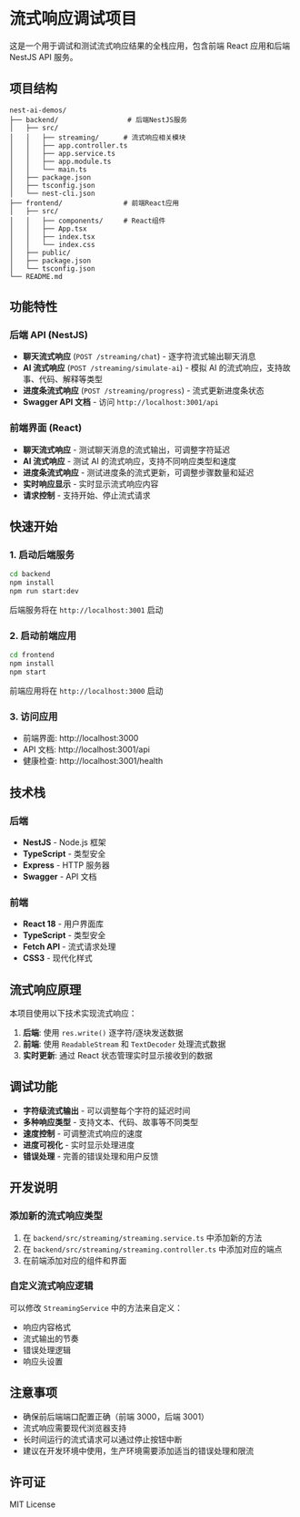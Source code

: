 # 流式响应调试项目

这是一个用于调试和测试流式响应结果的全栈应用，包含前端 React 应用和后端 NestJS API 服务。

## 项目结构

```
nest-ai-demos/
├── backend/                 # 后端NestJS服务
│   ├── src/
│   │   ├── streaming/      # 流式响应相关模块
│   │   ├── app.controller.ts
│   │   ├── app.service.ts
│   │   ├── app.module.ts
│   │   └── main.ts
│   ├── package.json
│   ├── tsconfig.json
│   └── nest-cli.json
├── frontend/               # 前端React应用
│   ├── src/
│   │   ├── components/     # React组件
│   │   ├── App.tsx
│   │   ├── index.tsx
│   │   └── index.css
│   ├── public/
│   ├── package.json
│   └── tsconfig.json
└── README.md
```

## 功能特性

### 后端 API (NestJS)

- **聊天流式响应** (`POST /streaming/chat`) - 逐字符流式输出聊天消息
- **AI 流式响应** (`POST /streaming/simulate-ai`) - 模拟 AI 的流式响应，支持故事、代码、解释等类型
- **进度条流式响应** (`POST /streaming/progress`) - 流式更新进度条状态
- **Swagger API 文档** - 访问 `http://localhost:3001/api`

### 前端界面 (React)

- **聊天流式响应** - 测试聊天消息的流式输出，可调整字符延迟
- **AI 流式响应** - 测试 AI 的流式响应，支持不同响应类型和速度
- **进度条流式响应** - 测试进度条的流式更新，可调整步骤数量和延迟
- **实时响应显示** - 实时显示流式响应内容
- **请求控制** - 支持开始、停止流式请求

## 快速开始

### 1. 启动后端服务

```bash
cd backend
npm install
npm run start:dev
```

后端服务将在 `http://localhost:3001` 启动

### 2. 启动前端应用

```bash
cd frontend
npm install
npm start
```

前端应用将在 `http://localhost:3000` 启动

### 3. 访问应用

- 前端界面: http://localhost:3000
- API 文档: http://localhost:3001/api
- 健康检查: http://localhost:3001/health

## 技术栈

### 后端

- **NestJS** - Node.js 框架
- **TypeScript** - 类型安全
- **Express** - HTTP 服务器
- **Swagger** - API 文档

### 前端

- **React 18** - 用户界面库
- **TypeScript** - 类型安全
- **Fetch API** - 流式请求处理
- **CSS3** - 现代化样式

## 流式响应原理

本项目使用以下技术实现流式响应：

1. **后端**: 使用 `res.write()` 逐字符/逐块发送数据
2. **前端**: 使用 `ReadableStream` 和 `TextDecoder` 处理流式数据
3. **实时更新**: 通过 React 状态管理实时显示接收到的数据

## 调试功能

- **字符级流式输出** - 可以调整每个字符的延迟时间
- **多种响应类型** - 支持文本、代码、故事等不同类型
- **速度控制** - 可调整流式响应的速度
- **进度可视化** - 实时显示处理进度
- **错误处理** - 完善的错误处理和用户反馈

## 开发说明

### 添加新的流式响应类型

1. 在 `backend/src/streaming/streaming.service.ts` 中添加新的方法
2. 在 `backend/src/streaming/streaming.controller.ts` 中添加对应的端点
3. 在前端添加对应的组件和界面

### 自定义流式响应逻辑

可以修改 `StreamingService` 中的方法来自定义：

- 响应内容格式
- 流式输出的节奏
- 错误处理逻辑
- 响应头设置

## 注意事项

- 确保前后端端口配置正确（前端 3000，后端 3001）
- 流式响应需要现代浏览器支持
- 长时间运行的流式请求可以通过停止按钮中断
- 建议在开发环境中使用，生产环境需要添加适当的错误处理和限流

## 许可证

MIT License
